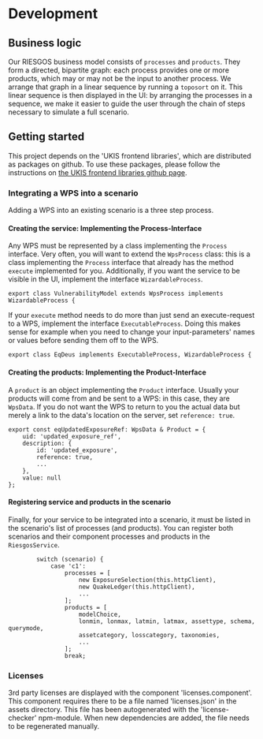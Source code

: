# Development

## Business logic
Our RIESGOS business model consists of `processes` and `products`. They form a directed, bipartite graph: each process provides one or more products, which may or may not be the input to another process. We arrange that graph in a linear sequence by running a `toposort` on it. This linear sequence is then displayed in the UI: by arranging the processes in a sequence, we make it easier to guide the user through the chain of steps necessary to simulate a full scenario.


## Getting started
This project depends on the 'UKIS frontend libraries', which are distributed as packages on github. To use these packages, please follow the instructions on [the UKIS frontend libraries github page](https://github.com/dlr-eoc/ukis-frontend-libraries).


### Integrating a WPS into a scenario
Adding a WPS into an existing scenario is a three step process. 

#### Creating the service: Implementing the Process-Interface
Any WPS must be represented by a class implementing the `Process` interface. 
Very often, you will want to extend the `WpsProcess` class: this is a class implementing the `Process` interface that already has the method `execute` implemented for you. Additionally, if you want the service to be visible in the UI, implement the interface `WizardableProcess`.
```
export class VulnerabilityModel extends WpsProcess implements WizardableProcess {
```
If your `execute` method needs to do more than just send an execute-request to a WPS, implement the interface `ExecutableProcess`. Doing this makes sense for example when you need to change your input-parameters' names or values before sending them off to the WPS.
```
export class EqDeus implements ExecutableProcess, WizardableProcess {
```

#### Creating the products: Implementing the Product-Interface
A `product` is an object implementing the `Product` interface. Usually your products will come from and be sent to a WPS: in this case, they are `WpsData`.
If you do not want the WPS to return to you the actual data but merely a link to the data's location on the server, set `reference: true`.
```
export const eqUpdatedExposureRef: WpsData & Product = {
    uid: 'updated_exposure_ref',
    description: {
        id: 'updated_exposure',
        reference: true,
        ...
    },
    value: null
};
```

#### Registering service and products in the scenario
Finally, for your service to be integrated into a scenario, it must be listed in the scenario's list of processes (and products).
You can register both scenarios and their component processes and products in the `RiesgosService`.
```
        switch (scenario) {
            case 'c1':
                processes = [
                    new ExposureSelection(this.httpClient),
                    new QuakeLedger(this.httpClient),
                    ...
                ];
                products = [
                    modelChoice,
                    lonmin, lonmax, latmin, latmax, assettype, schema, querymode,
                    assetcategory, losscategory, taxonomies,
                    ...
                ];
                break;
```

### Licenses
3rd party licenses are displayed with the component 'licenses.component'. This component requires there to be a file named 'licenses.json' in the assets directory. 
This file has been autogenerated with the 'license-checker' npm-module. When new dependencies are added, the file needs to be regenerated manually.
